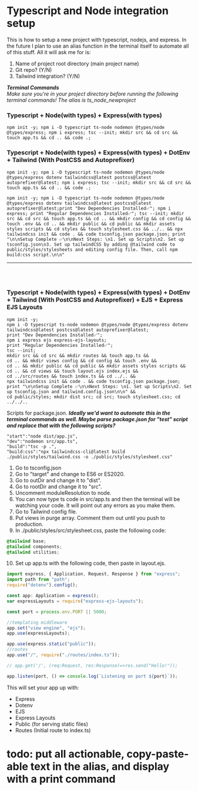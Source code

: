 # Typescript and Node integration setup

This is how to setup a new project with typescript, nodejs, and express.
In the future I plan to use an alias function in the terminal itself to automate all of this stuff. All it will ask me for is:

1. Name of project root directory (main project name)
2. Git repo? (Y/N)
3. Tailwind integration? (Y/N)

**_Terminal Commands_**
<br>
_Make sure you're in your project directory before running the following terminal commands! The alias is ts_node_newproject_

### Typescript + Node(with types) + Express(with types)

```
npm init -y; npm i -D typescript ts-node nodemon @types/node @types/express; npm i express; tsc --init; mkdir src && cd src && touch app.ts && cd .. && code .;

```

### Typescript + Node(with types) + Express(with types) + DotEnv + Tailwind (With PostCSS and Autoprefixer)

```
npm init -y; npm i -D typescript ts-node nodemon @types/node @types/express dotenv tailwindcss@latest postcss@latest autoprefixer@latest; npm i express; tsc --init; mkdir src && cd src && touch app.ts && cd .. && code .;

npm init -y; npm i -D typescript ts-node nodemon @types/node @types/express dotenv tailwindcss@latest postcss@latest autoprefixer@latest;print "Dev Dependencies Installed✅"; npm i express; print "Regular Dependencies Installed✅"; tsc --init; mkdir src && cd src && touch app.ts && cd .. && mkdir config && cd config && touch .env && cd .. && mkdir public && cd public && mkdir assets styles scripts && cd styles && touch stylesheet.css && ../.. && npx tailwindcss init && code . && code tsconfig.json package.json; print "\n\nSetup Complete ✅\n\nNext Steps: \n1. Set up Scripts\n2. Set up tsconfig.json\n3. Set up tailwindCSS by adding @tailwind code to public/styles/stylesheets and editing config file. Then, call npm build:css script.\n\n"

```

<hr>
<br><br>

### Typescript + Node(with types) + Express(with types) + DotEnv + Tailwind (With PostCSS and Autoprefixer) + EJS + Express EJS Layouts

```
npm init -y;
npm i -D typescript ts-node nodemon @types/node @types/express dotenv tailwindcss@latest postcss@latest autoprefixer@latest;
print "Dev Dependencies Installed✅";
npm i express ejs express-ejs-layouts;
print "Regular Dependencies Installed✅";
tsc --init;
mkdir src && cd src && mkdir routes && touch app.ts &&
cd .. && mkdir views config && cd config && touch .env &&
cd .. && mkdir public && cd public && mkdir assets styles scripts &&
cd .. && cd views && touch layout.ejs index.ejs &&
cd ../src/routes && touch index.ts && cd ../.. &&
npx tailwindcss init && code . && code tsconfig.json package.json;
print "\n\nSetup Complete ✅\n\nNext Steps: \n1. Set up Scripts\n2. Set up tsconfig.json and tailwind.config.json\n\n" &&
cd public/styles; mkdir dist src; cd src; touch stylesheet.css; cd ../../..

```

Scripts for package.json.
**_Ideally we'd want to automate this in the terminal commands as well. Maybe parse package.json for "test" script and replace that with the following scripts?_**

```
"start":"node dist/app.js",
"dev":"nodemon src/app.ts",
"build":"tsc -p .",
"build:css":"npx tailwindcss-cli@latest build ./public/styles/tailwind.css -o ./public/styles/stylesheet.css"

```

1. Go to tsconfig.json
2. Go to "target" and change to ES6 or ES2020.
3. Go to outDir and change it to "dist".
4. Go to rootDir and change it to "src".
5. Uncomment moduleResolution to node.
6. You can now type ts code in src/app.ts and then the terminal will be watching your code. It will point out any errors as you make them.
7. Go to Tailwind config file.
8. Put views in purge array. Comment them out until you push to production.
9. In ./public/styles/src/stylesheet.css, paste the following code:

```css
@tailwind base;
@tailwind components;
@tailwind utilities;
```

10. Set up app.ts with the following code, then paste in layout.ejs.

```typescript
import express, { Application, Request, Response } from "express";
import path from "path";
require("dotenv").config();

const app: Application = express();
var expressLayouts = require("express-ejs-layouts");

const port = process.env.PORT || 5000;

//templating middleware
app.set("view engine", "ejs");
app.use(expressLayouts);

app.use(express.static("public"));
//routes
app.use("/", require("./routes/index.ts"));

// app.get('/', (req:Request, res:Response)=>res.send("Hello!"));

app.listen(port, () => console.log(`Listening on port ${port}`));
```

This will set your app up with:

- Express
- Dotenv
- EJS
- Express Layouts
- Public (for serving static files)
- Routes (Initial route to index.ts)


# todo: put all actionable, copy-paste-able text in the alias, and display with a print command
